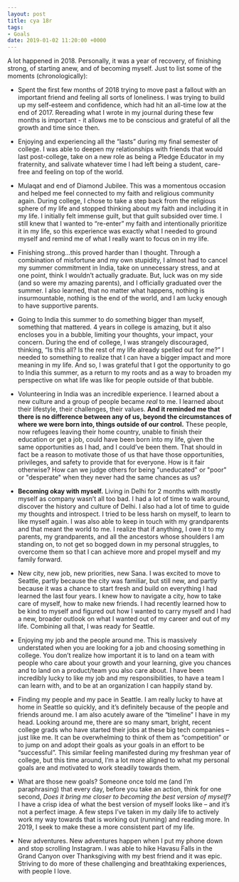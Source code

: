 ```yaml
---
layout: post
title: cya 18r
tags:
- Goals
date: 2019-01-02 11:20:00 +0000
---
```


A lot happened in 2018. Personally, it was a year of recovery, of finishing strong, of starting anew, and of becoming myself. Just to list some of the moments (chronologically):

- Spent the first few months of 2018 trying to move past a fallout with an important friend and feeling all sorts of loneliness. I was trying to build up my self-esteem and confidence, which had hit an all-time low at the end of 2017. Rereading what I wrote in my journal during these few months is important - it allows me to be conscious and grateful of all the growth and time since then.

- Enjoying and experiencing all the “lasts” during my final semester of college. I was able to deepen my relationships with friends that would last post-college, take on a new role as being a Pledge Educator in my fraternity, and salivate whatever time I had left being a student, care-free and feeling on top of the world.

- Mulaqat and end of Diamond Jubilee. This was a momentous occasion and helped me feel connected to my faith and religious community again. During college, I chose to take a step back from the religious sphere of my life and stopped thinking about my faith and including it in my life. I initially felt immense guilt, but that guilt subsided over time. I still knew that I wanted to “re-enter” my faith and intentionally prioritize it in my life, so this experience was exactly what I needed to ground myself and remind me of what I really want to focus on in my life.

- Finishing strong…this proved harder than I thought. Through a combination of misfortune and my own stupidity, I almost had to cancel my summer commitment in India, take on unnecessary stress, and at one point, think I wouldn’t actually graduate. But, luck was on my side (and so were my amazing parents), and I officially graduated over the summer. I also learned, that no matter what happens, nothing is insurmountable, nothing is the end of the world, and I am lucky enough to have supportive parents.

- Going to India this summer to do something bigger than myself, something that mattered. 4 years in college is amazing, but it also encloses you in a bubble, limiting your thoughts, your impact, your concern. During the end of college, I was strangely discouraged, thinking, “Is this all? Is the rest of my life already spelled out for me?” I needed to something to realize that I can have a bigger impact and more meaning in my life. And so, I was grateful that I got the opportunity to go to India this summer, as a return to my roots and as a way to broaden my perspective on what life was like for people outside of that bubble.

- Volunteering in India was an incredible experience. I learned about a new culture and a group of people became *real* to me. I learned about their lifestyle, their challenges, their values. **And it reminded me that there is no difference between any of us, beyond the circumstances of where we were born into, things outside of our control.** These people, now refugees leaving their home country, unable to finish their education or get a job, could have been born into my life, given the same opportunities as I had, and I could’ve been them. That should in fact be a reason to motivate those of us that have those opportunities, privileges, and safety to provide that for everyone. How is it fair otherwise? How can we judge others for being "uneducated" or "poor" or "desperate" when they never had the same chances as us?

- **Becoming okay with myself.** Living in Delhi for 2 months with mostly myself as company wasn’t all too bad. I had a lot of time to walk around, discover the history and culture of Delhi. I also had a lot of time to guide my thoughts and introspect. I tried to be less harsh on myself, to learn to like myself again. I was also able to keep in touch with my grandparents and that meant the world to me. I realize that if anything, I owe it to my parents, my grandparents, and all the ancestors whose shoulders I am standing on, to not get so bogged down in my personal struggles, to overcome them so that I can achieve more and propel myself and my family forward.

- New city, new job, new priorities, new Sana. I was excited to move to Seattle, partly because the city was familiar, but still new, and partly because it was a chance to start fresh and build on everything I had learned the last four years. I knew how to navigate a city, how to take care of myself, how to make new friends. I had recently learned how to be kind to myself and figured out how I wanted to carry myself and I had a new, broader outlook on what I wanted out of my career and out of my life. Combining all that, I was ready for Seattle.

- Enjoying my job and the people around me. This is massively understated when you are looking for a job and choosing something in college. You don’t realize how important it is to land on a team with people who care about your growth and your learning, give you chances and to land on a product/team you also care about. I have been incredibly lucky to like my job and my responsibilities, to have a team I can learn with, and to be at an organization I can happily stand by.

- Finding my people and my pace in Seattle. I am really lucky to have  at home in Seattle so quickly, and it’s definitely because of the people and friends around me. I am also acutely aware of the “timeline” I have in my head. Looking around me, there are so many smart, bright, recent college grads who have started their jobs at these big tech companies – just like me. It can be overwhelming to think of them as “competition” or to jump on and adopt their goals as your goals in an effort to be “successful”. This similar feeling manifested during my freshman year of college, but this time around, I’m a lot more aligned to what my personal goals are and motivated to work steadily towards them.

- What are those new goals? Someone once told me (and I’m paraphrasing) that every day, before you take an action, think for one second, *Does it bring me closer to becoming the best version of myself?* I have a crisp idea of what the best version of myself looks like – and it’s not a perfect image. A few steps I’ve taken in my daily life to actively work my way towards that is working out (running) and reading more. In 2019, I seek to make these a more consistent part of my life.  

- New adventures. New adventures happen when I put my phone down and stop scrolling Instagram. I was able to hike Havasu Falls in the Grand Canyon over Thanksgiving with my best friend and it was epic. Striving to do more of these challenging and breathtaking experiences, with people I love.
